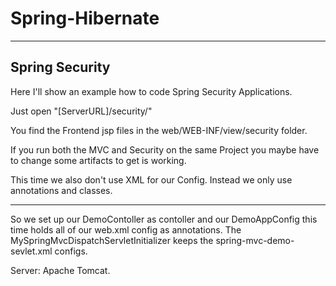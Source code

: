 # Spring-Hibernate

---

## Spring Security

Here I'll show an example how to code Spring Security Applications.

Just open "[ServerURL]/security/"

You find the Frontend jsp files in the web/WEB-INF/view/security folder.

If you run both the MVC and Security on the same Project you maybe have to change some artifacts to get is working.

This time we also don't use XML for our Config. Instead we only use annotations and classes.

----
So we set up our DemoContoller as contoller and our DemoAppConfig this time holds all of our web.xml config as annotations.
The MySpringMvcDispatchServletInitializer keeps the spring-mvc-demo-sevlet.xml configs.


Server: Apache Tomcat.
